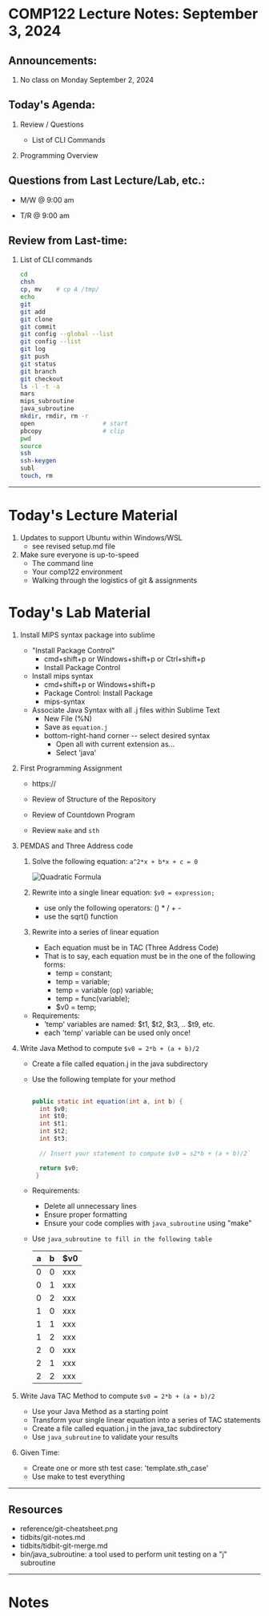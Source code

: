 # COMP122 Lecture Notes: September 3, 2024

## Announcements:
   1. No class on Monday September 2, 2024


## Today's Agenda:
   1. Review / Questions
      - List of CLI Commands

   1. Programming Overview


## Questions from Last Lecture/Lab, etc.:
   * M/W @ 9:00 am

   * T/R @ 9:00 am


## Review from Last-time:

   1. List of CLI commands
      ```bash
      cd
      chsh
      cp, mv    # cp A /tmp/
      echo
      git
      git add
      git clone
      git commit
      git config --global --list
      git config --list
      git log
      git push
      git status
      git branch
      git checkout
      ls -l -t -a
      mars
      mips_subroutine
      java_subroutine
      mkdir, rmdir, rm -r
      open                   # start
      pbcopy                 # clip
      pwd
      source
      ssh
      ssh-keygen
      subl
      touch, rm
      ```

      <!-- PROMPT_COMMAND='(( $? == 0 )) && echo success'  -->

---
# Today's Lecture Material
  1. Updates to support Ubuntu within Windows/WSL
     - see revised setup.md file
  1. Make sure everyone is up-to-speed
     - The command line
     - Your comp122 environment
     - Walking through the logistics of git & assignments


# Today's Lab Material
  1. Install MIPS syntax package into sublime
     - "Install Package Control"
        * cmd+shift+p  or Windows+shift+p or Ctrl+shift+p
        * Install Package Control
      - Install mips syntax
        * cmd+shift+p or Windows+shift+p
        * Package Control: Install Package 
        * mips-syntax
      - Associate Java Syntax with all .j files within Sublime Text
        * New File (%N)
        * Save as `equation.j`
        * bottom-right-hand corner -- select desired syntax
          - Open all with current extension as...
          - Select 'java'

  1. First Programming Assignment
     - https://

     - Review of Structure of the Repository
     - Review of Countdown Program
     - Review `make` and `sth`


  1. PEMDAS and Three Address code
     1. Solve the following equation:  ``a^2*x + b*x + c = 0``

        ![Quadratic Formula](Quadratic.formula.jpg)

     1. Rewrite into a single linear equation: ``$v0 = expression;``
        - use only the following operators: () * / + -
        - use the sqrt() function

     1. Rewrite into a series of linear equation
        - Each equation must be in TAC (Three Address Code)
        - That is to say, each equation must be in the one of the following forms:
          * temp = constant;
          * temp = variable;
          * temp = variable (op) variable;
          * temp = func(variable);
          * $v0  = temp;

     * Requirements:
       - 'temp' variables are named: $t1, $t2, $t3, .. $t9, etc.
       - each 'temp' variable can be used only once!

     
  1. Write Java Method to compute ``$v0 = 2*b + (a + b)/2``
     - Create a file called equation.j in the java subdirectory
     - Use the following template for your method
       ```java
   
       public static int equation(int a, int b) {
         int $v0;
         int $t0;
         int $t1;
         int $t2;
         int $t3;
   
         // Insert your statement to compute $v0 = s2*b + (a + b)/2`

         return $v0;
        }
        ```

     - Requirements:
        - Delete all unnecessary lines
        - Ensure proper formatting
        - Ensure your code complies with `java_subroutine` using "make"

     - Use `java_subroutine to fill in the following table`

       |  a    |  b   |  $v0  |
       |-------|------|-------|
       |   0   |  0   |  xxx  |   `java_subroutine equation 0 0`
       |   0   |  1   |  xxx  |   `java_subroutine equation 0 1`
       |   0   |  2   |  xxx  |   `java_subroutine equation 0 2`
       |   1   |  0   |  xxx  |   `java_subroutine equation 1 0`
       |   1   |  1   |  xxx  |   `java_subroutine equation 1 1`
       |   1   |  2   |  xxx  |   `java_subroutine equation 1 2`
       |   2   |  0   |  xxx  |   `java_subroutine equation 2 0`
       |   2   |  1   |  xxx  |   `java_subroutine equation 2 1`
       |   2   |  2   |  xxx  |   `java_subroutine equation 2 2`
      

   1. Write Java TAC Method to compute ``$v0 = 2*b + (a + b)/2``
      - Use your Java Method as a starting point
      - Transform your single linear equation into a series of TAC statements
      - Create a file called equation.j in the java_tac subdirectory
      - Use `java_subroutine` to validate your results

   1. Given Time:
      - Create one or more sth test case: 'template.sth_case'
      - Use make to test everything

---
## Resources
   * reference/git-cheatsheet.png
   * tidbits/git-notes.md
   * tidbits/tidbit-git-merge.md 
   * bin/java_subroutine: a tool used to perform unit testing on a "j" subroutine



---
<!-- This section is for student's to place their own notes. -->
<!-- This section will not be updated by the Professor.   -->

# Notes 


